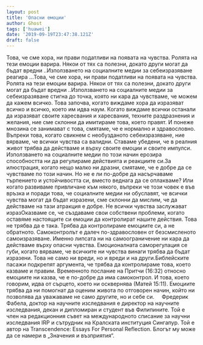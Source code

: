 ```yaml
---
layout: post
title: 'Опасни емоции'
author: Ghost
tags: ['huawei']
date: '2019-09-19T23:47:38.121Z'
draft: false
---
```


Това, че сме хора, ни прави податливи на появата на чувства. Ролята на тези емоции варира. Някои от тях са полезни, докато други могат да бъдат вредни ..Използването на социалните медии за себеизразяване реагира ...Това, че сме хора, ни прави податливи на появата на чувства. Ролята на тези емоции варира. Някои от тях са полезни, докато други могат да бъдат вредни ..Използването на социалните медии за себеизразяване стигна до точка, която ни кара да чувстваме, че можем да кажем всичко. Това започва, когато виждаме хора да изразяват всичко и всичко, което им идва наум. Когато виждаме всички останали да изразяват своите харесвания и харесвания, техните раздразнения и желания, ние сме склонни да имитираме това, което правят. И понеже мнозина се занимават с това, смятаме, че е нормално и здравословно. Въпреки това, когато свикнем с необузданото себеизразяване, ние вярваме, че всички чувства са валидни. Ставаме убедени, че в реалния живот трябва да действаме и върху своите емоции и своите импулси. Използването на социалните медии по този начин ерозира способността ни да регулираме действията и реакциите си.За илюстрация, когато нещо малко ни дразни, смятаме, че е добре да се чувстваме по този начин. Но не е ли по-добре да насърчаваме търпението и устойчивостта си, вместо веднага да се оплакваме? Или когато развиваме привличане към някого, въпреки че този човек е във връзка и поради това, че социалните медии ни обуславят, че всички чувства могат да бъдат изразени, сме склонни да мислим, че да действаме на тази атракция е добре. Не всички чувства заслужават изразОказваме се, че създаваме свои собствени проблеми, когато оставяме настоящите си емоции да контролират нашите действия. Това не трябва да е така. Трябва да контролираме емоциите си, а не обратното. Самоконтролът е далеч по-здравословен от безсмисленото самоизразяване. Именно липсата ни на самоограничение ни кара да действаме върху опасни чувства. Емоционалната саморегулация се губи, когато вярваме, че всичките ни чувства винаги трябва да бъдат изразени. Това не само ни вреди, но и вреди и на други.Библейските пасажи подкрепят аргумента, че трябва да контролираме това, което казваме и правим. Временното послание на Притчи (16:32) относно емоциите ни казва, че е по-добре да има самоконтрол. И това, което говорим, идва от сърцето, което ни осквернява (Матей 15:11). Емоциите трябва да ни помогнат да оценим живота по отговорен начин, който ни позволява да уважаваме не само другите, но и себе си.     Фредерик Фабела, доктор на научните изследвания е директор на научните изследвания, декан и дипломиран и студент във Филипините. Той е член на редакционния съвет на международното списание за научни изследвания IRP и сътрудник на Кралската институция Сингапур. Той е автор на Transcendence: Essays For Personal Reflection. Блогът му може да се намери в „Значения и възприятия“.
